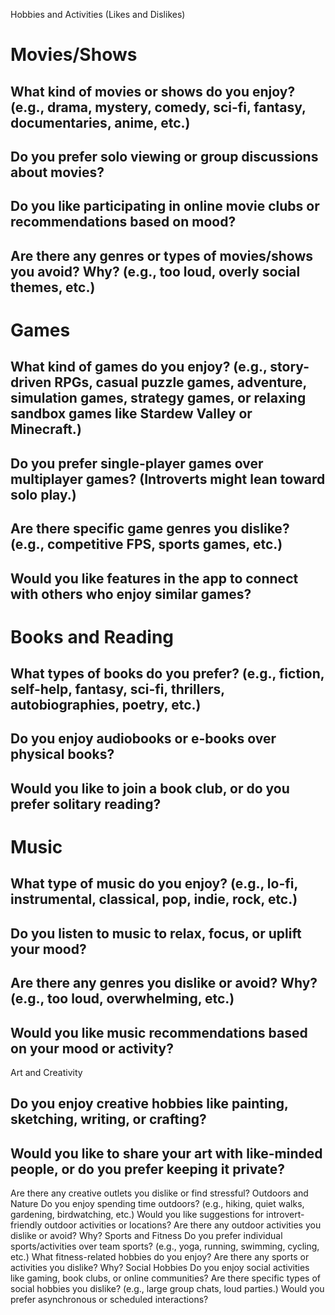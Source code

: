 Hobbies and Activities (Likes and Dislikes)
# Movies/Shows

## What kind of movies or shows do you enjoy? (e.g., drama, mystery, comedy, sci-fi, fantasy, documentaries, anime, etc.)
## Do you prefer solo viewing or group discussions about movies?
## Do you like participating in online movie clubs or recommendations based on mood?
## Are there any genres or types of movies/shows you avoid? Why? (e.g., too loud, overly social themes, etc.)

# Games
## What kind of games do you enjoy? (e.g., story-driven RPGs, casual puzzle games, adventure, simulation games, strategy games, or relaxing sandbox games like Stardew Valley or Minecraft.)
## Do you prefer single-player games over multiplayer games? (Introverts might lean toward solo play.)
## Are there specific game genres you dislike? (e.g., competitive FPS, sports games, etc.)
## Would you like features in the app to connect with others who enjoy similar games?
# Books and Reading
## What types of books do you prefer? (e.g., fiction, self-help, fantasy, sci-fi, thrillers, autobiographies, poetry, etc.)
## Do you enjoy audiobooks or e-books over physical books?
## Would you like to join a book club, or do you prefer solitary reading?
# Music
## What type of music do you enjoy? (e.g., lo-fi, instrumental, classical, pop, indie, rock, etc.)
## Do you listen to music to relax, focus, or uplift your mood?
## Are there any genres you dislike or avoid? Why? (e.g., too loud, overwhelming, etc.)
## Would you like music recommendations based on your mood or activity?
Art and Creativity
## Do you enjoy creative hobbies like painting, sketching, writing, or crafting?
## Would you like to share your art with like-minded people, or do you prefer keeping it private?
Are there any creative outlets you dislike or find stressful?
Outdoors and Nature
Do you enjoy spending time outdoors? (e.g., hiking, quiet walks, gardening, birdwatching, etc.)
Would you like suggestions for introvert-friendly outdoor activities or locations?
Are there any outdoor activities you dislike or avoid? Why?
Sports and Fitness
Do you prefer individual sports/activities over team sports? (e.g., yoga, running, swimming, cycling, etc.)
What fitness-related hobbies do you enjoy?
Are there any sports or activities you dislike? Why?
Social Hobbies
Do you enjoy social activities like gaming, book clubs, or online communities?
Are there specific types of social hobbies you dislike? (e.g., large group chats, loud parties.)
Would you prefer asynchronous or scheduled interactions?
